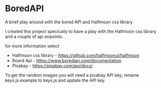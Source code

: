 # BoredAPI
A brief play around with the bored API and Halfmoon css library

I created this project specically to have a play with the Halfmoon css library and a couple of api enpoints.

for more information select
- Halfmoon css library -  https://github.com/halfmoonui/halfmoon
- Board Api - https://www.boredapi.com/documentation
- Pixabay -  https://pixabay.com/api/docs/

To get the random images you will need a pixabay API key, rename keys.js.example to keys.js and update the API key.
